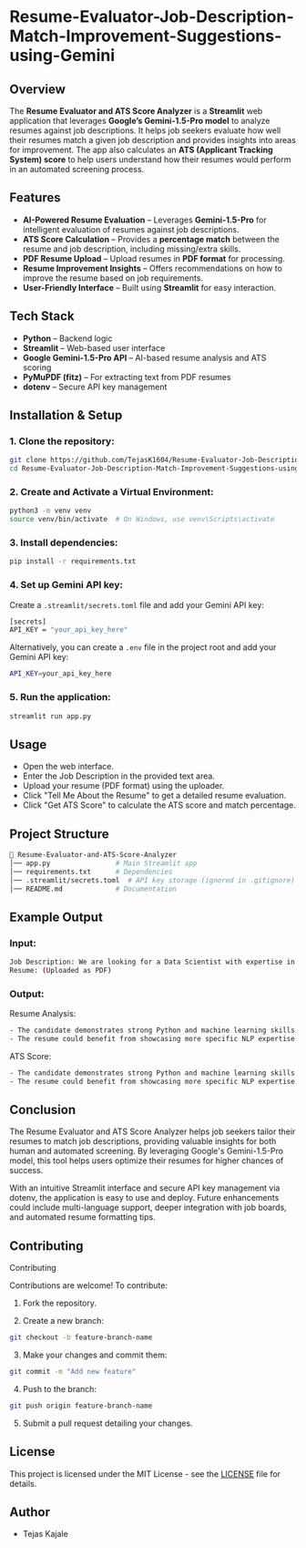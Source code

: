 # Resume-Evaluator-Job-Description-Match-Improvement-Suggestions-using-Gemini


## Overview

The **Resume Evaluator and ATS Score Analyzer** is a **Streamlit** web application that leverages **Google’s Gemini-1.5-Pro model** to analyze resumes against job descriptions. It helps job seekers evaluate how well their resumes match a given job description and provides insights into areas for improvement. The app also calculates an **ATS (Applicant Tracking System) score** to help users understand how their resumes would perform in an automated screening process.

## Features

- **AI-Powered Resume Evaluation** – Leverages **Gemini-1.5-Pro** for intelligent evaluation of resumes against job descriptions.
- **ATS Score Calculation** – Provides a **percentage match** between the resume and job description, including missing/extra skills.
- **PDF Resume Upload** – Upload resumes in **PDF format** for processing.
- **Resume Improvement Insights** – Offers recommendations on how to improve the resume based on job requirements.
- **User-Friendly Interface** – Built using **Streamlit** for easy interaction.



## Tech Stack

- **Python** – Backend logic
- **Streamlit** – Web-based user interface
- **Google Gemini-1.5-Pro API** – AI-based resume analysis and ATS scoring
- **PyMuPDF (fitz)** – For extracting text from PDF resumes
- **dotenv** – Secure API key management

## Installation & Setup

### 1. Clone the repository:

```bash
git clone https://github.com/TejasK1604/Resume-Evaluator-Job-Description-Match-Improvement-Suggestions-using-Gemini.git
cd Resume-Evaluator-Job-Description-Match-Improvement-Suggestions-using-Gemini
```

### 2. Create and Activate a Virtual Environment:

```bash
python3 -m venv venv
source venv/bin/activate  # On Windows, use venv\Scripts\activate
```

### 3. Install dependencies:

```bash
pip install -r requirements.txt
```

### 4. Set up Gemini API key:

Create a `.streamlit/secrets.toml` file and add your Gemini API key:

```bash
[secrets]
API_KEY = "your_api_key_here"
```

Alternatively, you can create a `.env` file in the project root and add your Gemini API key:

```bash
API_KEY=your_api_key_here
```

### 5. Run the application:

```bash
streamlit run app.py
```

## Usage

- Open the web interface.
- Enter the Job Description in the provided text area.
- Upload your resume (PDF format) using the uploader.
- Click "Tell Me About the Resume" to get a detailed resume evaluation.
- Click "Get ATS Score" to calculate the ATS score and match percentage.

## Project Structure

```bash
📂 Resume-Evaluator-and-ATS-Score-Analyzer
│── app.py                # Main Streamlit app
│── requirements.txt      # Dependencies
│── .streamlit/secrets.toml  # API key storage (ignored in .gitignore)
│── README.md             # Documentation
```

## Example Output

### Input:

```bash
Job Description: We are looking for a Data Scientist with expertise in Python, machine learning, and NLP.
Resume: (Uploaded as PDF)
```

### Output:

Resume Analysis:

```bash
- The candidate demonstrates strong Python and machine learning skills but lacks experience in NLP-related projects.
- The resume could benefit from showcasing more specific NLP expertise.
```

ATS Score:

```bash
- The candidate demonstrates strong Python and machine learning skills but lacks experience in NLP-related projects.
- The resume could benefit from showcasing more specific NLP expertise.
```

## Conclusion

The Resume Evaluator and ATS Score Analyzer helps job seekers tailor their resumes to match job descriptions, providing valuable insights for both human and automated screening. By leveraging Google's Gemini-1.5-Pro model, this tool helps users optimize their resumes for higher chances of success.

With an intuitive Streamlit interface and secure API key management via dotenv, the application is easy to use and deploy. Future enhancements could include multi-language support, deeper integration with job boards, and automated resume formatting tips.

## Contributing

Contributing

Contributions are welcome! To contribute:

1. Fork the repository.

2. Create a new branch:

```bash
git checkout -b feature-branch-name
```

3. Make your changes and commit them:

```bash
git commit -m "Add new feature"
```

4. Push to the branch:

```bash
git push origin feature-branch-name
```

5. Submit a pull request detailing your changes.

## License

This project is licensed under the MIT License - see the [LICENSE](https://github.com/TejasK1604/Resume-Evaluator-Job-Description-Match-Improvement-and-Suggestions-using-Gemini/blob/main/LICENSE) file for details.


## Author

- Tejas Kajale
